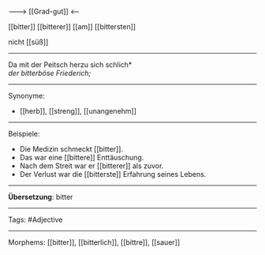 ---> [[Grad-gut]] <--

[[bitter]]
[[bitterer]]
[[am]] [[bittersten]]

nicht [[süß]]

---
Da mit der Peitsch herzu sich schlich*  
*der bitterböse Friederich;*  

---

Synonyme:
- [[herb]], [[streng]], [[unangenehm]]

---

Beispiele:

- Die Medizin schmeckt [[bitter]].
- Das war eine [[bittere]] Enttäuschung.
- Nach dem Streit war er [[bitterer]] als zuvor.
- Der Verlust war die [[bitterste]] Erfahrung seines Lebens.

---
**Übersetzung**: bitter

---

Tags:
#Adjective

---

Morphems:
[[bitter]], [[bitterlich]], [[bittre]], [[sauer]]